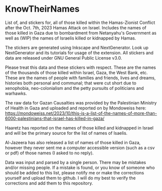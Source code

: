 # KnowTheirNames
List of, and stickers for, all of those killed within the Hamas-Zionist Conflict after the Oct. 7th, 2023 Hamas Attack on Israel. Includes the names of those killed in Gaza due to bombardment from Netanyahu's Government as well as (WIP) the names of Israelis killed or kidnapped by Hamas.

The stickers are generated using Inkscape and NextGenerator. Look up NextGenerator and its tutorials for usage of the extension. All stickers and data are released under GNU General Public License v3.0. 

Please treat this data and these stickers with respect. These are the names of the thousands of those killed within Israel, Gaza, the West Bank, etc. These are the names of people with families and friends, lives and dreams, histories both personal and communal; that were cut short due to xenophobia, neo-colonialism and the petty pursuits of politicians and warhawks.

The raw data for Gazan Causalties was provided by the Palestinian Ministry of Health in Gaza and uploaded and reported on by Mondoweiss here: https://mondoweiss.net/2023/10/this-is-a-list-of-the-names-of-more-than-6000-palestinians-that-israel-has-killed-in-gaza/

Haaretz has reported on the names of those killed and kidnapped in Israel and will be the primary source for the list of names of Isaelis. 

Al-Jazeera has also released a list of names of those killed in Gaza, however they never sent me a computer accessible version (such as a csv or pdf) of those names (I asked to no reply).  

Data was input and parsed by a single person. There may be mistakes and/or missing people. If a mistake is found, or you know of someone who should be added to this list, please notify me or make the corrections yourself and upload them to github. I will do my best to verify the corrections and add them to this repository.
